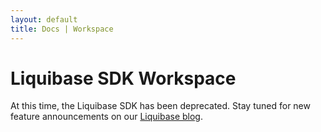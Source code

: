 ```yaml
---
layout: default
title: Docs | Workspace 
---
```


# Liquibase SDK Workspace

At this time, the Liquibase SDK has been deprecated. Stay tuned for new feature announcements on our [Liquibase blog](http://www.liquibase.org/blog/).
